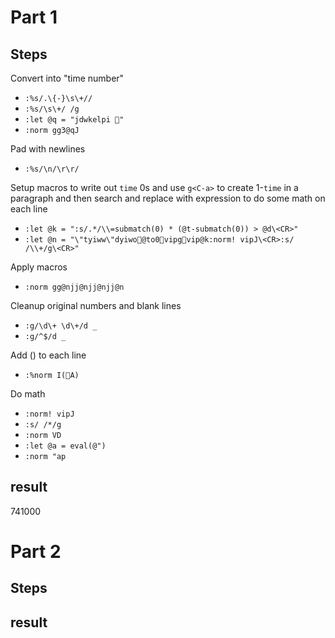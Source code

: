 
# Part 1

## Steps

Convert into "time number"
- `:%s/.\{-}\s\+//`
- `:%s/\s\+/ /g`
- `:let @q = "jdwkelpi"`
- `:norm gg3@qJ`

Pad with newlines
- `:%s/\n/\r\r/`

Setup macros to write out `time` 0s and use `g<C-a>` to create 1-`time` in a paragraph and then
search and replace with expression to do some math on each line
- `:let @k = ":s/.*/\\=submatch(0) * (@t-submatch(0)) > @d\<CR>"`
- `:let @n = "\"tyiww\"dyiwo@to0vipgvip@k:norm! vipJ\<CR>:s/ /\\+/g\<CR>"`

Apply macros
- `:norm gg@njj@njj@njj@n`

Cleanup original numbers and blank lines
- `:g/\d\+ \d\+/d _`
- `:g/^$/d _`

Add () to each line
- `:%norm I(A)`

Do math
- `:norm! vipJ`
- `:s/ /*/g`
- `:norm VD`
- `:let @a = eval(@")`
- `:norm "ap`

## result

741000

# Part 2

## Steps


## result
